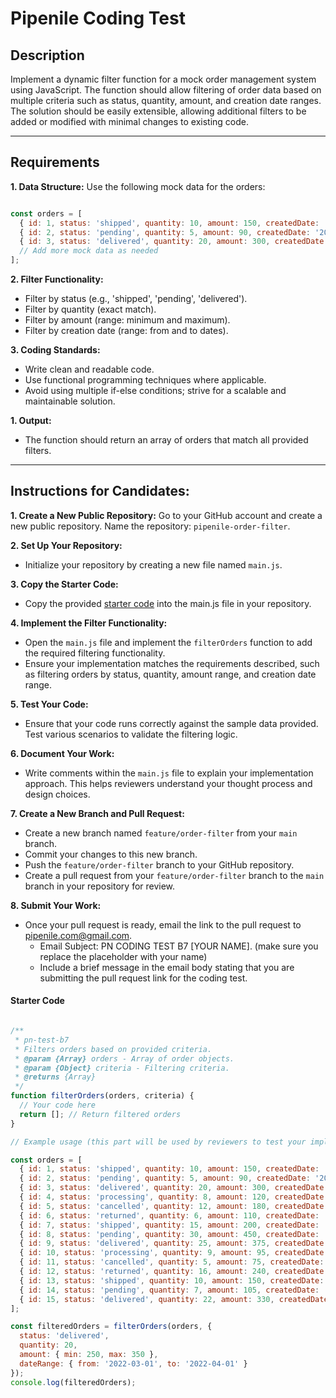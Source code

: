 # Pipenile Coding Test
## Description
Implement a dynamic filter function for a mock order management system using JavaScript. The function should allow filtering of order data based on multiple criteria such as status, quantity, amount, and creation date ranges. The solution should be easily extensible, allowing additional filters to be added or modified with minimal changes to existing code.

---
## Requirements


**1. Data Structure:** Use the following mock data for the orders:
```javascript

const orders = [
  { id: 1, status: 'shipped', quantity: 10, amount: 150, createdDate: '2022-04-01' },
  { id: 2, status: 'pending', quantity: 5, amount: 90, createdDate: '2022-04-02' },
  { id: 3, status: 'delivered', quantity: 20, amount: 300, createdDate: '2022-03-30' },
  // Add more mock data as needed
];
```

**2. Filter Functionality:**
- Filter by status (e.g., 'shipped', 'pending', 'delivered').
- Filter by quantity (exact match).
- Filter by amount (range: minimum and maximum).
- Filter by creation date (range: from and to dates).
  
**3. Coding Standards:**
- Write clean and readable code.
- Use functional programming techniques where applicable.
- Avoid using multiple if-else conditions; strive for a scalable and maintainable solution.
  
**1. Output:**
- The function should return an array of orders that match all provided filters.

---
## Instructions for Candidates:

**1. Create a New Public Repository:** Go to your GitHub account and create a new public repository. Name the repository: `pipenile-order-filter`.

**2. Set Up Your Repository:**
- Initialize your repository by creating a new file named `main.js`.
  
**3. Copy the Starter Code:**
- Copy the provided [starter code](#starter-code) into the main.js file in your repository.
  
**4. Implement the Filter Functionality:**
- Open the `main.js` file and implement the `filterOrders` function to add the required filtering functionality.
- Ensure your implementation matches the requirements described, such as filtering orders by status, quantity, amount range, and creation date range.
  
**5. Test Your Code:**
- Ensure that your code runs correctly against the sample data provided. Test various scenarios to validate the filtering logic.
  
**6. Document Your Work:**
- Write comments within the `main.js` file to explain your implementation approach. This helps reviewers understand your thought process and design choices.
  
**7. Create a New Branch and Pull Request:**
- Create a new branch named `feature/order-filter` from your `main` branch.
- Commit your changes to this new branch.
- Push the `feature/order-filter` branch to your GitHub repository.
- Create a pull request from your `feature/order-filter` branch to the `main` branch in your repository for review.
  
**8. Submit Your Work:**
- Once your pull request is ready, email the link to the pull request to pipenile.com@gmail.com.
  - Email Subject: PN CODING TEST B7 [YOUR NAME]. (make sure you replace the placeholder with your name)
  - Include a brief message in the email body stating that you are submitting the pull request link for the coding test.
   
#### Starter Code

```javascript

/**
 * pn-test-b7
 * Filters orders based on provided criteria.
 * @param {Array} orders - Array of order objects.
 * @param {Object} criteria - Filtering criteria.
 * @returns {Array}
 */
function filterOrders(orders, criteria) {
  // Your code here
  return []; // Return filtered orders
}

// Example usage (this part will be used by reviewers to test your implementation)

const orders = [
  { id: 1, status: 'shipped', quantity: 10, amount: 150, createdDate: '2022-04-01' },
  { id: 2, status: 'pending', quantity: 5, amount: 90, createdDate: '2022-04-02' },
  { id: 3, status: 'delivered', quantity: 20, amount: 300, createdDate: '2022-03-30' },
  { id: 4, status: 'processing', quantity: 8, amount: 120, createdDate: '2022-04-04' },
  { id: 5, status: 'cancelled', quantity: 12, amount: 180, createdDate: '2022-05-01' },
  { id: 6, status: 'returned', quantity: 6, amount: 110, createdDate: '2022-04-25' },
  { id: 7, status: 'shipped', quantity: 15, amount: 200, createdDate: '2022-04-15' },
  { id: 8, status: 'pending', quantity: 30, amount: 450, createdDate: '2022-03-21' },
  { id: 9, status: 'delivered', quantity: 25, amount: 375, createdDate: '2022-05-05' },
  { id: 10, status: 'processing', quantity: 9, amount: 95, createdDate: '2022-06-01' },
  { id: 11, status: 'cancelled', quantity: 5, amount: 75, createdDate: '2022-05-20' },
  { id: 12, status: 'returned', quantity: 16, amount: 240, createdDate: '2022-05-15' },
  { id: 13, status: 'shipped', quantity: 10, amount: 150, createdDate: '2022-04-10' },
  { id: 14, status: 'pending', quantity: 7, amount: 105, createdDate: '2022-04-20' },
  { id: 15, status: 'delivered', quantity: 22, amount: 330, createdDate: '2022-06-02' }
];

const filteredOrders = filterOrders(orders, {
  status: 'delivered',
  quantity: 20,
  amount: { min: 250, max: 350 },
  dateRange: { from: '2022-03-01', to: '2022-04-01' }
});
console.log(filteredOrders);
```